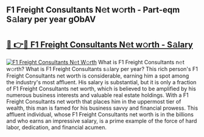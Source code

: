 ## F1 Freight Consultants N𝚎t w𝚘rth - Part-eqm S𝚊lary per year gObAV

# <h2><a href="http://gc4cf4z.nevu.top/?p=F1+Freight+Consultants">🔗 👉🔴 F1 Freight Consultants N𝚎t w𝚘rth - S𝚊lary</a></h2>

[![F1 Freight Consultants N𝚎t W𝚘rth](https://i.imgur.com/Oavwk0R.jpeg)](http://gc4cf4z.nevu.top/?p=F1+Freight+Consultants)
What is F1 Freight Consultants n𝚎t w𝚘rth? What is F1 Freight Consultants s𝚊lary per year?
This rich person's F1 Freight Consultants net worth is considerable, earning him a spot among the industry's most affluent. His salary is substantial, but it is only a fraction of F1 Freight Consultants net worth, which is believed to be amplified by his numerous business interests and valuable real estate holdings. With a F1 Freight Consultants net worth that places him in the uppermost tier of wealth, this man is famed for his business savvy and financial prowess. This affluent individual, whose F1 Freight Consultants net worth is in the billions and who earns an impressive salary, is a prime example of the force of hard labor, dedication, and financial acumen.
